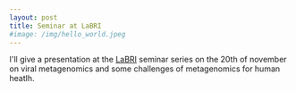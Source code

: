 ```yaml
---
layout: post
title: Seminar at LaBRI
#image: /img/hello_world.jpeg
---
```


I'll give a presentation at the [LaBRI](https://www.labri.fr/) seminar series on the 20th of november on viral metagenomics and some challenges of metagenomics for human heatlh.
